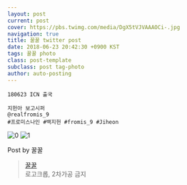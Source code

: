 ```yaml
---
layout: post
current: post
cover: https://pbs.twimg.com/media/DgX5tVJVAAAOCi-.jpg
navigation: true
title: 꿀꿀 twitter post
date: 2018-06-23 20:42:30 +0900 KST
tags: 꿀꿀 photo
class: post-template
subclass: post tag-photo
author: auto-posting
---
```


```  
180623 ICN 출국   
  
지헌아 보고시퍼  
@realfromis_9  
#프로미스나인 #백지헌 #fromis_9 #Jiheon  

```

![0](https://pbs.twimg.com/media/DgX5sH5UwAATG-f.jpg)
![1](https://pbs.twimg.com/media/DgX5tVJVAAAOCi-.jpg)


Post by 꿀꿀

> [꿀꿀](https://twitter.com/jiheon03_)  
  로고크롭, 2차가공 금지